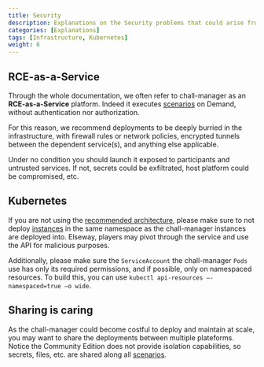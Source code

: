 ```yaml
---
title: Security
description: Explanations on the Security problems that could arise from a chall-manager deployment.
categories: [Explanations]
tags: [Infrastructure, Kubernetes]
weight: 6
---
```


## RCE-as-a-Service

Through the whole documentation, we often refer to chall-manager as an **RCE-as-a-Service** platform. Indeed it executes [scenarios](/docs/chall-manager/glossary#scenario) on Demand, without authentication nor authorization.

For this reason, we recommend deployments to be deeply burried in the infrastructure, with firewall rules or network policies, encrypted tunnels between the dependent service(s), and anything else applicable.

Under no condition you should launch it exposed to participants and untrusted services.
If not, secrets could be exfiltrated, host platform could be compromised, etc.

## Kubernetes

If you are not using the [recommended architecture](/docs/chall-manager/ops-guides#kubernetes-with-pulumi), please make sure to not deploy [instances](/docs/chall-manager/glossary#instance) in the same namespace as the chall-manager instances are deployed into. Elseway, players may pivot through the service and use the API for malicious purposes.

Additionally, please make sure the `ServiceAccount` the chall-manager `Pods` use has only its required permissions, and if possible, only on namespaced resources. To build this, you can use `kubectl api-resources –-namespaced=true –o wide`.

## Sharing is caring

As the chall-manager could become costful to deploy and maintain at scale, you may want to share the deployments between multiple plateforms.
Notice the Community Edition does not provide isolation capabilities, so secrets, files, etc. are shared along all [scenarios](/docs/chall-manager/glossary#scenario).
